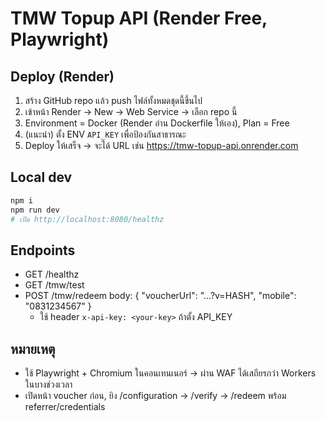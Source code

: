 # TMW Topup API (Render Free, Playwright)

## Deploy (Render)
1. สร้าง GitHub repo แล้ว push ไฟล์ทั้งหมดชุดนี้ขึ้นไป
2. เข้าหน้า Render -> New -> Web Service -> เลือก repo นี้
3. Environment = Docker (Render อ่าน Dockerfile ให้เอง), Plan = Free
4. (แนะนำ) ตั้ง ENV `API_KEY` เพื่อป้องกันสาธารณะ
5. Deploy ให้เสร็จ -> จะได้ URL เช่น https://tmw-topup-api.onrender.com

## Local dev
```bash
npm i
npm run dev
# เปิด http://localhost:8080/healthz
```

## Endpoints
- GET /healthz
- GET /tmw/test
- POST /tmw/redeem  body: { "voucherUrl": "...?v=HASH", "mobile": "0831234567" }
  - ใช้ header `x-api-key: <your-key>` ถ้าตั้ง API_KEY

## หมายเหตุ
- ใช้ Playwright + Chromium ในคอนเทนเนอร์ -> ผ่าน WAF ได้เสถียรกว่า Workers ในบางช่วงเวลา
- เปิดหน้า voucher ก่อน, ยิง /configuration -> /verify -> /redeem พร้อม referrer/credentials
